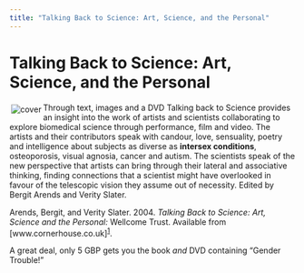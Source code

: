 ```yaml
---
title: "Talking Back to Science: Art, Science, and the Personal"
---
```


# Talking Back to Science: Art, Science, and the Personal

<p><A HREF="http://www.cornerhouse.co.uk/publications/search.asp?all=yes&sk=talking+back&x=0&y=0"><IMG SRC="/img/books/talkingback.jpg" border="0" alt="cover" hspace="3" vspace="3" align="left" /></A>  </p>

<p>Through text, images and a <span class="caps">DVD</span> Talking back to Science provides an insight into the work of artists and scientists collaborating to explore biomedical science through performance, film and video. The artists and their contributors speak with candour, love, sensuality, poetry and intelligence about subjects as diverse as <b>intersex conditions</b>, osteoporosis, visual agnosia, cancer and autism. The scientists speak of the new perspective that artists can bring through their lateral and associative thinking, finding connections that a scientist might have overlooked in favour of the telescopic vision they assume out of necessity. Edited by Bergit Arends and Verity Slater.  </p>

<p>Arends, Bergit, and Verity Slater. 2004. <em>Talking Back to Science: Art, Science and the Personal:</em> Wellcome Trust. Available from [www.cornerhouse.co.uk]<sup class="footnote" id="fnrev18206319005d88e583a8516-1"><a href="#fn18206319005d88e583a8516-1">1</a></sup>.  </p>

<p>A great deal, only 5 <span class="caps">GBP</span> gets you the book <em>and</em> <span class="caps">DVD</span> containing &#8220;Gender Trouble!&#8221;</p>

 [1]: http://www.cornerhouse.co.uk/publications/search.asp?all=yes&amp;sk=talking+back